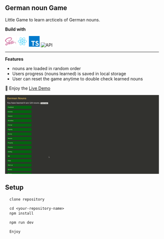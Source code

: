 ## German noun Game

Little Game to learn arcticels of German nouns.

**Build with**

<div>
<img alt="Sass" width="35px" src="https://raw.githubusercontent.com/github/explore/80688e429a7d4ef2fca1e82350fe8e3517d3494d/topics/sass/sass.png" />
<img alt="React" width="35px" src="https://raw.githubusercontent.com/github/explore/80688e429a7d4ef2fca1e82350fe8e3517d3494d/topics/react/react.png" />
<img alt="React" width="35px" src="https://raw.githubusercontent.com/github/explore/80688e429a7d4ef2fca1e82350fe8e3517d3494d/topics/typescript/typescript.png" />
<img alt="API" width="35px" src="https://imgur.com/RLLIr4m.png" />
</div>

---

**Features**

- nouns are loaded in random order
- Users progress (nouns learned) is saved in local storage
- User can reset the game anytime to double check learned nouns

:popcorn: Enjoy the [Live Demo](german-nouns-game.vercel.app)

![german noun game](german-noun-game.gif)


## Setup

 ```
   clone repository
   ```
 ```
   cd <your-repository-name>
   npm install
   ```
 ```
   npm run dev
   ```
 ```
   Enjoy 
   ```
